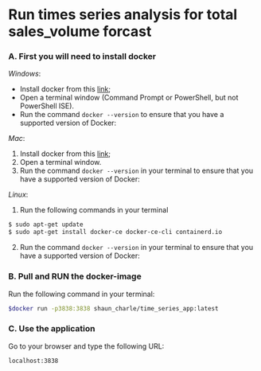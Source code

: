 # Run times series analysis for total sales_volume forcast

### A. First you will need to install docker

*Windows*:

* Install docker from this [link](https://download.docker.com/win/stable/Docker%20Desktop%20Installer.exe);
* Open a terminal window (Command Prompt or PowerShell, but not PowerShell ISE).
* Run the command `docker --version` to ensure that you have a supported version of Docker:

*Mac*:

1. Install docker from this [link](https://download.docker.com/mac/stable/Docker.dmg);
2. Open a terminal window.
3. Run the command `docker --version` in your terminal to ensure that you have a supported version of Docker:

*Linux*:
1. Run the following commands in your terminal
```sh
$ sudo apt-get update
$ sudo apt-get install docker-ce docker-ce-cli containerd.io
```
2. Run the command `docker --version` in your terminal to ensure that you have a supported version of Docker:

### B. Pull and RUN the docker-image

Run the following command in your terminal:

```sh
$docker run -p3838:3838 shaun_charle/time_series_app:latest
```

### C. Use the application

Go to your browser and type the following URL: 

`localhost:3838`
